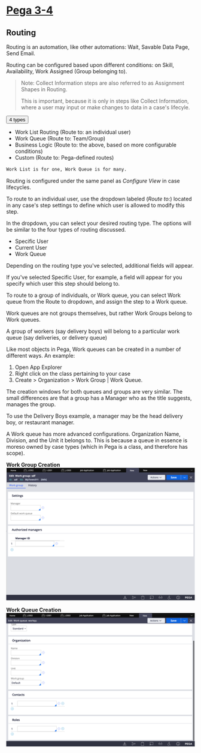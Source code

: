 # <u>Pega 3-4</u>

## Routing

Routing is an automation, like other automations: Wait, Savable Data Page, Send Email.

Routing can be configured based upon different conditions: on Skill, Availability, Work Assigned (Group belonging to).

> Note: Collect Information steps are also referred to as Assignment Shapes in Routing.
>
> This is important, because it is only in steps like Collect Information, where a user may input or make changes to data in a case's lifecyle.

<button onclick="(() => alert('hello from inline onclick'))()">4 types</button>

* Work List Routing (Route to: an individual user)
* Work Queue (Route to: Team/Group)
* Business Logic (Route to: the above, based on more configurable conditions)
* Custom (Route to: Pega-defined routes)

```md
Work List is for one, Work Queue is for many.
```

Routing is configured under the same panel as *Configure View* in case lifecycles.

To route to an individual user, use the dropdown labeled (*Route to:*) located in any case's step settings to define which user is allowed to modify this step.

In the dropdown, you can select your desired routing type. The options will be similar to the four types of routing discussed.

* Specific User
* Current User
* Work Queue

Depending on the routing type you've selected, additional fields will appear.

If you've selected Specific User, for example, a field will appear for you specify which user this step should belong to.

To route to a group of individuals, or Work queue, you can select Work queue from the Route to dropdown, and assign the step to a Work queue.

Work queues are not groups themselves, but rather Work Groups belong to Work queues.

A group of workers (say delivery boys) will belong to a particular work queue (say deliveries, or delivery queue)

Like most objects in Pega, Work queues can be created in a number of different ways. An example:

1. Open App Explorer
2. Right click on the class pertaining to your case
3. Create > Organization > Work Group | Work Queue.

The creation windows for both queues and groups are very similar. The small differences are that a group has a Manager who as the title suggests, manages the group.

To use the Delivery Boys example, a manager may be the head delivery boy, or restaurant manager.

A Work queue has more advanced configurations. Organization Name, Division, and the Unit it belongs to. This is because a queue in essence is moreso owned by case types (which in Pega is a class, and therefore has scope).

**Work Group Creation**
<img src="./images/create-work-group.png" alt="create work group"/>

**Work Queue Creation**
<img src="./images/create-work-queue.png" alt=" create work queue"/>
